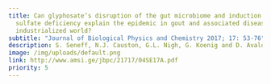 ```yaml
---
title: Can glyphosate’s disruption of the gut microbiome and induction of
  sulfate deficiency explain the epidemic in gout and associated diseases in the
  industrialized world?
subtitle: "Journal of Biological Physics and Chemistry 2017; 17: 53-76"
description: S. Seneff, N.J. Causton, G.L. Nigh, G. Koenig and D. Avalon
image: /img/uploads/default.png
link: http://www.amsi.ge/jbpc/21717/04SE17A.pdf
priority: 5
---
```

